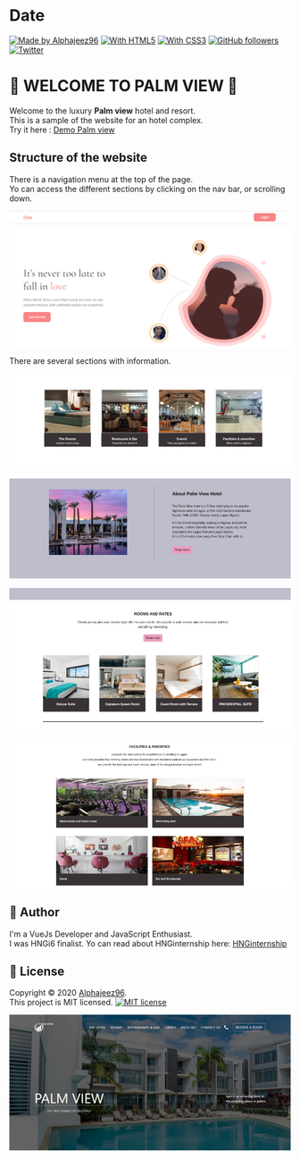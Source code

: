 # Date
[![Made by Alphajeez96](https://img.shields.io/badge/made%20by-Alphajeez96-green)](https://www.linkedin.com/in/chimeremeze-chukwudire-b50303128/)
[![With HTML5](https://img.shields.io/badge/with-HTML5-red)](https://developer.mozilla.org/es/docs/HTML/HTML5)
[![With CSS3](https://img.shields.io/badge/with-CSS3-blue)](https://desarrolloweb.com/manuales/css3.html)
[![GitHub followers](https://img.shields.io/github/followers/Alphajeez96.svg?style=social&label=Follow&maxAge=2592000)](https://github.com/Alphajeez96?tab=followers)
[![Twitter](https://img.shields.io/twitter/follow/p_chukwudire.svg?style=social&label=@:p_chukwudire)](https://twitter.com/p_chukwudire)



#         :hotel:    WELCOME TO PALM VIEW   :hotel: 

Welcome to the luxury **Palm view** hotel and resort. <br />
This is a sample of the website for an hotel complex.<br />
Try it here : [Demo Palm view](https://Alphajeez96.github.io/HNG_Hotel/#)



## Structure of the website

There is a navigation menu at the top of the page.<br />
Yo can access the different sections by clicking on the nav bar, or scrolling down.


![Nav bar](https://raw.githubusercontent.com/Alphajeez96/Date/master/Assets/General/Screenshot_1.png)


There are several sections with information.

![section](https://raw.githubusercontent.com/Alphajeez96/HNG_Hotel/master/imgs/section.jpg)

![about](https://raw.githubusercontent.com/Alphajeez96/HNG_Hotel/master/imgs/about.jpg)

![rooms](https://raw.githubusercontent.com/Alphajeez96/HNG_Hotel/master/imgs/rooms.jpg)

![facilities](https://raw.githubusercontent.com/Alphajeez96/HNG_Hotel/master/imgs/facilities.jpg)



## :man: Author

I'm a VueJs Developer and JavaScript Enthusiast. <br /> 
I was HNGi6 finalist. Yo can read about HNGinternship here: [HNGinternship](https://hngi7.hng.tech/index)


## :memo: License

Copyright © 2020 [Alphajeez96](https://www.linkedin.com/in/chimeremeze-chukwudire-b50303128/). <br />
This project is MIT licensed. [![MIT license](https://img.shields.io/badge/License-MIT-blue.svg)](https://opensource.org/licenses/MIT)


![Palm](https://raw.githubusercontent.com/Alphajeez96/HNG_Hotel/master/imgs/palmView.jpg)
